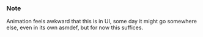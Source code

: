 ﻿### Note

Animation feels awkward that this is in UI, some day it might go somewhere else, 
even in its own asmdef, but for now this suffices.